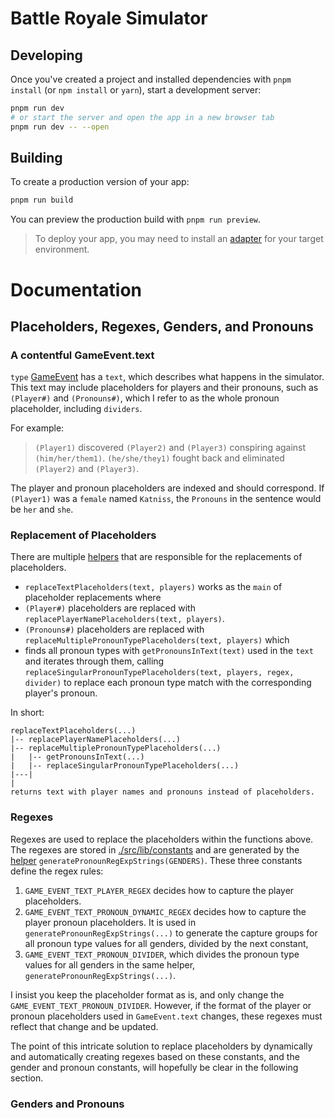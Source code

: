 # Battle Royale Simulator

## Developing

Once you've created a project and installed dependencies with `pnpm install` (or `npm install` or `yarn`), start a development server:

```bash
pnpm run dev
# or start the server and open the app in a new browser tab
pnpm run dev -- --open
```

## Building

To create a production version of your app:

```bash
pnpm run build
```

You can preview the production build with `pnpm run preview`.

> To deploy your app, you may need to install an [adapter](https://kit.svelte.dev/docs/adapters) for your target environment.

# Documentation

## Placeholders, Regexes, Genders, and Pronouns

### A contentful GameEvent.text

`type` [GameEvent](./src/lib/types/game.types.ts) has a `text`, which describes what happens in the simulator.
This text may include placeholders for players and their pronouns, such as `(Player#)` and `(Pronouns#)`, which I refer to as the whole pronoun placeholder, including `dividers`.

For example:

> `(Player1)` discovered `(Player2)` and `(Player3)` conspiring against `(him/her/them1)`. `(he/she/they1)` fought back and eliminated `(Player2)` and `(Player3)`.

The player and pronoun placeholders are indexed and should correspond. If `(Player1)` was a `female` named `Katniss`, the `Pronouns` in the sentence would be `her` and `she`.

### Replacement of Placeholders

There are multiple [helpers](./src/lib/helper.ts) that are responsible for the replacements of placeholders.

- `replaceTextPlaceholders(text, players)` works as the `main` of placeholder replacements where
- `(Player#)` placeholders are replaced with `replacePlayerNamePlaceholders(text, players)`.
- `(Pronouns#)` placeholders are replaced with `replaceMultiplePronounTypePlaceholders(text, players)` which
- finds all pronoun types with `getPronounsInText(text)` used in the `text` and iterates through them, calling `replaceSingularPronounTypePlaceholders(text, players, regex, divider)` to replace each pronoun type match with the corresponding player's pronoun.

In short:

```
replaceTextPlaceholders(...)
|-- replacePlayerNamePlaceholders(...)
|-- replaceMultiplePronounTypePlaceholders(...)
|   |-- getPronounsInText(...)
|   |-- replaceSingularPronounTypePlaceholders(...)
|---|
|
returns text with player names and pronouns instead of placeholders.
```

### Regexes

Regexes are used to replace the placeholders within the functions above.
The regexes are stored in [./src/lib/constants](./src/lib/constants.ts) and are generated by the [helper](./src/lib/helper.ts) `generatePronounRegExpStrings(GENDERS)`.
These three constants define the regex rules:

1. `GAME_EVENT_TEXT_PLAYER_REGEX` decides how to capture the player placeholders.
2. `GAME_EVENT_TEXT_PRONOUN_DYNAMIC_REGEX` decides how to capture the player pronoun placeholders. It is used in `generatePronounRegExpStrings(...)` to generate the capture groups for all pronoun type values for all genders, divided by the next constant,
3. `GAME_EVENT_TEXT_PRONOUN_DIVIDER`, which divides the pronoun type values for all genders in the same helper, `generatePronounRegExpStrings(...)`.

I insist you keep the placeholder format as is, and only change the `GAME_EVENT_TEXT_PRONOUN_DIVIDER`. However, if the format of the player or pronoun placeholders used in `GameEvent.text` changes, these regexes must reflect that change and be updated.

The point of this intricate solution to replace placeholders by dynamically and automatically creating regexes based on these constants, and the gender and pronoun constants, will hopefully be clear in the following section.

### Genders and Pronouns
